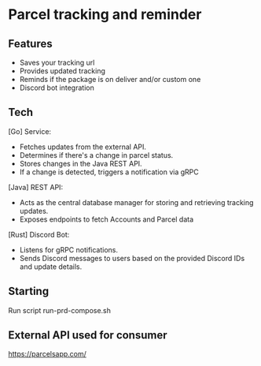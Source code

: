 # Parcel tracking and reminder

## Features

- Saves your tracking url
- Provides updated tracking 
- Reminds if the package is on deliver and/or custom one
- Discord bot integration

## Tech

[Go] Service:
- Fetches updates from the external API.
- Determines if there's a change in parcel status.
- Stores changes in the Java REST API.
- If a change is detected, triggers a notification via gRPC

[Java] REST API:
- Acts as the central database manager for storing and retrieving tracking updates.
- Exposes endpoints to fetch Accounts and Parcel data

[Rust] Discord Bot:
- Listens for gRPC notifications.
- Sends Discord messages to users based on the provided Discord IDs and update details.

## Starting

Run script run-prd-compose.sh

## External API used for consumer

https://parcelsapp.com/
